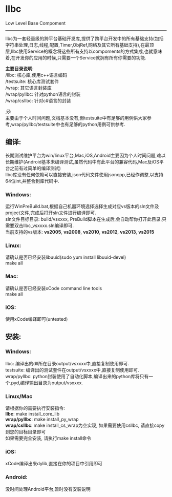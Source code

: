 # llbc
Low Level Base Compoment

---

llbc为一套轻量级的跨平台基础开发库,提供了跨平台开发中的所有基础支持(包括字符串处理,日志,线程,配置,Timer,ObjRef,网络及其它所有基础支持),在最顶层,llbc使用Service的概念将这些所有支持以compoments的方式集成,也就意味着,在开发你的应用的时候,只需要一个Service就拥有所有你需要的功能.  

**主要目录说明**:  
/llbc: 核心库,使用c++语言编码  
/testsuite: 核心库测试套件  
/wrap: 其它语言封装库  
/wrap/pyllbc: 针对python语言的封装  
/wrap/csllbc: 针对c#语言的封装  

*另*:  
  主要由于个人时间问题,文档基本没有,但testsuite中有足够的用例供大家参考,wrap/pyllbc/testsuite中也有足够的python用例可供参考.

## 编译:
长期测试维护平台为win/linux平台,Mac,iOS,Android主要因为个人时间问题,难以长期维护(Android基本未编译测试,虽然代码中有此平台的兼容代码,Mac及iOS平台之前有过简单的编译测试)  
llbc库没有任何依赖可以直接安装,json代码文件使用jsoncpp,已经作调整,以支持64位int,并整合到库代码中.  

### Windows:
运行WinPreBuild.bat,根据自己机器环境选择选择生成对应vs版本的sln文件及project文件,完成后打开sln文件进行编译即可.  
sln文件目标目录: build/vsxxxx, PreBuild脚本在生成后,会自动帮你打开此目录,只需要双击llbc_vsxxxx.sln编译即可.  
当前支持的vs版本: **vs2005**, **vs2008**, **vs2010**, **vs2012**, **vs2013**, **vs2015**
### Linux:
请确认是否已经安装libuuid(sudo yum install libuuid-devel)  
make all
### Mac:
请确认是否已经安装xCode command line tools  
make all
### iOS:
使用xCode编译即可(untested)
  
## 安装:
### Windows:
llbc: 编译出的dll所在目录output/vsxxxx中,直接复制使用即可.  
testsuite: 编译出的测试套件在output/vsxxxx中,直接复制使用即可.  
wrap/pyllbc: python封装使用了自动化脚本,编译出来的python库将只有一个.pyd,编译输出目录为output/vsxxxx.  
    
### Linux/Mac
请根据你的需要执行安装指令:  
**llbc**: make install_core_lib  
**wrap/pyllbc**: make install_py_wrap  
**wrap/csllbc**: make install_cs_wrap为空实现, 如果需要使用csllbc, 请直接copy到您的目标目录即可  
如果需要完全安装, 请执行make install命令  
    
### iOS:
xCode编译出来dylib,直接在你的项目中引用即可
  
### Android:
没时间处理Android平台,暂时没有安装说明
